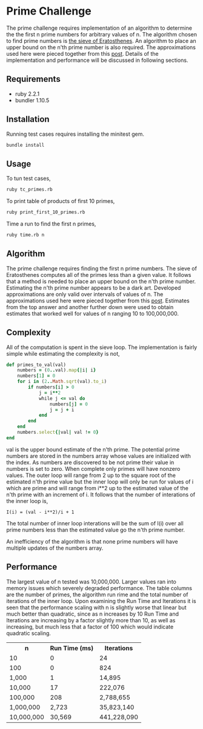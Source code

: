 # Prime Challenge

The prime challenge requires implementation of an algorithm to determine the the first n prime numbers for arbitrary values of n. The algorithm chosen to find prime numbers is [the sieve of Eratosthenes](https://en.wikipedia.org/wiki/Sieve_of_Eratosthenes). An algorithm to place an upper bound on the n'th prime number is also required. The approximations used here were pieced together from this [post](http://stackoverflow.com/questions/1042717/is-there-a-way-to-find-the-approximate-value-of-the-nth-prime). Details of the implementation and performance will be discussed in following sections.

## Requirements

- ruby 2.2.1
- bundler 1.10.5

## Installation

Running test cases requires installing the minitest gem.

```bash
bundle install
```

## Usage

To tun test cases,

```bash
ruby tc_primes.rb
```

To print table of products of first 10 primes,

```bash
ruby print_first_10_primes.rb
```

Time a run to find the first n primes,

```bash
ruby time.rb n
```

## Algorithm

The prime challenge requires finding the first n prime numbers. The sieve of Eratosthenes computes all of the primes less than a given value. It follows that a method is needed to place an upper bound on the n'th prime number. Estimating the n'th prime number appears to be a dark art. Developed approximations are only valid over intervals of values of n. The approximations used here were pieced together from this [post](http://stackoverflow.com/questions/1042717/is-there-a-way-to-find-the-approximate-value-of-the-nth-prime). Estimates from the top answer and another further down were used to obtain estimates that worked well for values of n ranging 10 to 100,000,000.

## Complexity

All of the computation is spent in the sieve loop. The implementation is fairly simple while estimating the complexity is not,

```ruby
def primes_to_val(val)
	numbers = (0..val).map{|i| i}
	numbers[1] = 0
	for i in (2..Math.sqrt(val).to_i)
		if numbers[i] > 0
			j = i**2
			while j <= val do
				numbers[j] = 0
				j = j + i
			end
		end
	end
	numbers.select{|val| val != 0}
end
```

val is the upper bound estimate of the n'th prime. The potential prime numbers are stored in the numbers array whose values are initialized with the index. As numbers are discovered to be not prime their value in numbers is set to zero. When complete only primes will have nonzero values. The outer loop will range from 2 up to the square root of the estimated n'th prime value but the inner loop will only be run for values of i which are prime and will range from i**2 up to the estimated value of the n'th prime with an increment of i. It follows that the number of interations of the inner loop is,

```text
I(i) = (val - i**2)/i + 1
```

The total number of inner loop interations will be the sum of I(i) over all prime numbers less than the estimated value go the n'th prime number. 

An inefficiency of the algorithm is that none prime numbers will have multiple updates of the numbers array.


## Performance

The largest value of n tested was 10,000,000. Larger values ran into memory issues which severely degraded performance. The table columns are the number of primes, the algorithm run rime and the total number of iterations of the inner loop. Upon examining the Run Time and Iterations it is seen that the performance scaling with n is slightly worse that linear but much better than quadratic, since as n increases by 10 Run Time and Iterations are increasing by a factor slightly more than 10, as well as increasing, but much less that a factor of 100 which would indicate quadratic scaling.

<table>
  <tr>
    <th>n</th>
    <th>Run Time (ms)</th>
		<th>Iterations</th>
  </tr>
	<tr>
		<td>10</td>
		<td>0</td>
		<td>24</td>
	</tr>
	<tr>
		<td>100</td>
		<td>0</td>
		<td>824</td>
	</tr>
	<tr>
		<td>1,000</td>
		<td>1</td>
		<td>14,895</td>
	</tr>
	<tr>
		<td>10,000</td>
		<td>17</td>
		<td>222,076</td>
	</tr>
	<tr>
		<td>100,000</td>
		<td>208</td>
		<td>2,788,655</td>
	</tr>
	<tr>
		<td>1,000,000</td>
		<td>2,723</td>
		<td>35,823,140</td>
	</tr>
	<tr>
		<td>10,000,000</td>
		<td>30,569</td>
		<td>441,228,090</td>
	</tr>
</table>
